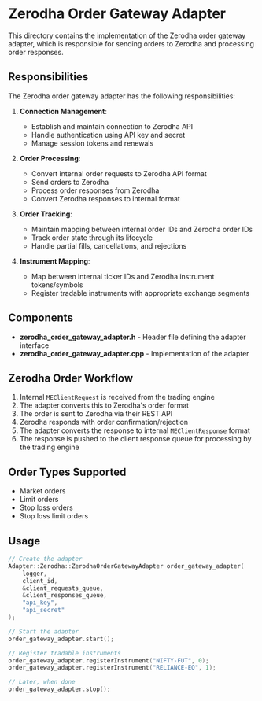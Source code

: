 # Zerodha Order Gateway Adapter

This directory contains the implementation of the Zerodha order gateway adapter, which is responsible for sending orders to Zerodha and processing order responses.

## Responsibilities

The Zerodha order gateway adapter has the following responsibilities:

1. **Connection Management**:
   - Establish and maintain connection to Zerodha API
   - Handle authentication using API key and secret
   - Manage session tokens and renewals

2. **Order Processing**:
   - Convert internal order requests to Zerodha API format
   - Send orders to Zerodha
   - Process order responses from Zerodha
   - Convert Zerodha responses to internal format

3. **Order Tracking**:
   - Maintain mapping between internal order IDs and Zerodha order IDs
   - Track order state through its lifecycle
   - Handle partial fills, cancellations, and rejections

4. **Instrument Mapping**:
   - Map between internal ticker IDs and Zerodha instrument tokens/symbols
   - Register tradable instruments with appropriate exchange segments

## Components

- **zerodha_order_gateway_adapter.h** - Header file defining the adapter interface
- **zerodha_order_gateway_adapter.cpp** - Implementation of the adapter

## Zerodha Order Workflow

1. Internal `MEClientRequest` is received from the trading engine
2. The adapter converts this to Zerodha's order format
3. The order is sent to Zerodha via their REST API
4. Zerodha responds with order confirmation/rejection
5. The adapter converts the response to internal `MEClientResponse` format
6. The response is pushed to the client response queue for processing by the trading engine

## Order Types Supported

- Market orders
- Limit orders
- Stop loss orders
- Stop loss limit orders

## Usage

```cpp
// Create the adapter
Adapter::Zerodha::ZerodhaOrderGatewayAdapter order_gateway_adapter(
    logger,
    client_id,
    &client_requests_queue,
    &client_responses_queue,
    "api_key",
    "api_secret"
);

// Start the adapter
order_gateway_adapter.start();

// Register tradable instruments
order_gateway_adapter.registerInstrument("NIFTY-FUT", 0);
order_gateway_adapter.registerInstrument("RELIANCE-EQ", 1);

// Later, when done
order_gateway_adapter.stop();
```